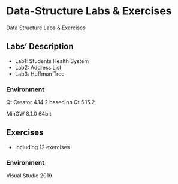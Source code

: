 # Data-Structure Labs & Exercises

Data Structure Labs &amp; Exercises

## Labs’ Description

- Lab1: Students Health System
- Lab2: Address List
- Lab3: Huffman Tree

### Environment

Qt Creator 4.14.2 based on Qt 5.15.2

MinGW 8.1.0 64bit

## Exercises

- Including 12 exercises

### Environment

Visual Studio 2019
